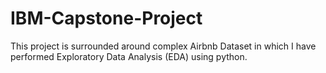 # IBM-Capstone-Project
This project is surrounded around complex Airbnb Dataset in which I have performed Exploratory Data Analysis (EDA) using python. 
